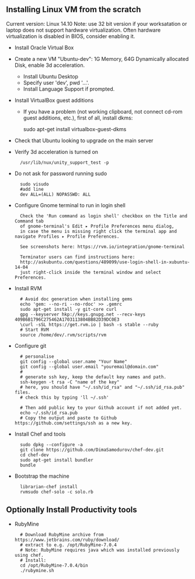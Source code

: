 ## Installing Linux VM from the scratch

Current version: Linux 14.10
Note: use 32 bit version if your worksatation or laptop does not support hardware virtualization.
Often hardware virtualization is disabled in BIOS, consider enabling it.


- Install Oracle Virtual Box
- Create a new VM "Ubuntu-dev": 1G Memory, 64G Dynamically allocated Disk, enable 3d acceleration.
    - Install Ubuntu Desktop
    - Specify user 'dev', pwd '...'.
    - Install Language Support if prompted.
- Install VirtualBox guest additions
    - If you have a problem (not working clipboard, not connect cd-rom guest additions, etc.), first of all, install dkms:

        sudo apt-get install virtualbox-guest-dkms

- Check that Ubuntu looking to upgrade on the main server
- Verify 3d acceleration is turned on

        /usr/lib/nux/unity_support_test -p

- Do not ask for password running sudo

        sudo visudo
        #add line
        dev ALL=(ALL) NOPASSWD: ALL

- Configure Gnome terminal to run in login shell

        Check the 'Run command as login shell' checkbox on the Title and Command tab
        of gnome-terminal's Edit ▸ Profile Preferences menu dialog,
        in case the menu is missing right click the terminal app and navigate Profiles ▸ Profile Preferences.
        
        See screenshots here: https://rvm.io/integration/gnome-terminal
        
        Terminator users can find instructions here:
        http://askubuntu.com/questions/489099/use-login-shell-in-xubuntu-14-04
        just right-click inside the terminal window and select Preferences.
  
- Install RVM

        # Avoid doc generation when installing gems
        echo 'gem: --no-ri --no-rdoc' >> .gemrc
        sudo apt-get install -y git-core curl
        gpg --keyserver hkp://keys.gnupg.net --recv-keys 409B6B1796C275462A1703113804BB82D39DC0E3
        \curl -sSL https://get.rvm.io | bash -s stable --ruby
        # Start RVM
        source /home/dev/.rvm/scripts/rvm

- Configure git

        # personalise
        git config --global user.name "Your Name"
        git config --global user.email "youremail@domain.com"
        #
        # generate ssh key, keep the default key names and path. 
        ssh-keygen -t rsa -C "name of the key"
        # here, you should have "~/.ssh/id_rsa" and "~/.ssh/id_rsa.pub" files.
        # check this by typing 'll ~/.ssh'
        
        # Then add public key to your Github account if not added yet.
        echo ~/.ssh/id_rsa.pub
        # Copy the output and paste to Github https://github.com/settings/ssh as a new key.
         

- Install Chef and tools

        sudo dpkg --configure -a
        git clone https://github.com/DimaSamodurov/chef-dev.git
        cd chef-dev
        sudo apt-get install bundler
        bundle

- Bootstrap the machine

        librarian-chef install
        rvmsudo chef-solo -c solo.rb


## Optionally Install Productivity tools

- RubyMine

        # Download RubyMine archive from https://www.jetbrains.com/ruby/download/
        # extract to e.g. /opt/RubyMine-7.0.4
        # Note: RubyMine requires java which was installed previously using chef.
        # Install:
        cd /opt/RubyMine-7.0.4/bin
        ./rubymine.sh


